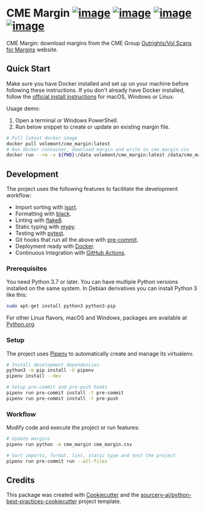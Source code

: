 # CME Margin [![image](https://img.shields.io/github/pipenv/locked/python-version/volemont/cme_margin)](https://github.com/volemont/cme_margin) [![image](https://img.shields.io/github/license/volemont/cme_margin)](https://github.com/volemont/cme_margin/blob/master/LICENSE) [![image](https://github.com/volemont/cme_margin/workflows/Test/badge.svg)](https://github.com/volemont/cme_margin/actions?query=workflow%3ATest) [![image](https://img.shields.io/docker/v/volemont/cme_margin)](https://hub.docker.com/r/volemont/cme_margin/tags)

CME Margin: download margins from the CME Group
[Outrights/Vol Scans for Margins](https://www.cmegroup.com/clearing/margins/outright-vol-scans.html)
website.

## Quick Start

Make sure you have Docker installed and set up on your machine before following
these instructions. If you don't already have Docker installed, follow the
[official install instructions](https://docs.docker.com/get-docker) for macOS,
Windows or Linux.

Usage demo:

1. Open a terminal or Windows PowerShell.
1. Run below snippet to create or update an existing margin file.

```sh
# Pull latest docker image
docker pull volemont/cme_margin:latest
# Run docker container, download margin and write to cme_margin.csv
docker run --rm -v ${PWD}:/data volemont/cme_margin:latest /data/cme_margin.csv
```

## Development

The project uses the following features to facilitate the development workflow:

- Import sorting with [isort](https://github.com/timothycrosley/isort).
- Formatting with [black](https://github.com/psf/black).
- Linting with [flake8](http://flake8.pycqa.org/en/latest).
- Static typing with [mypy](http://mypy-lang.org).
- Testing with [pytest](https://docs.pytest.org/en/latest).
- Git hooks that run all the above with [pre-commit](https://pre-commit.com).
- Deployment ready with [Docker](https://docker.com).
- Continuous Integration with [GitHub Actions](https://github.com/features/actions).

### Prerequisites

You need Python 3.7 or later. You can have multiple Python versions installed on
the same system. In Debian derivatives you can install Python 3 like this:

```sh
sudo apt-get install python3 python3-pip
```

For other Linux flavors, macOS and Windows, packages are available at
[Python.org](http://www.python.org/getit).

### Setup

The project uses [Pipenv](https://pipenv.pypa.io) to automatically create and
manage its virtualenv.

```sh
# Install development dependencies
python3 -m pip install -U pipenv
pipenv install --dev

# Setup pre-commit and pre-push hooks
pipenv run pre-commit install -t pre-commit
pipenv run pre-commit install -t pre-push
```

### Workflow

Modify code and execute the project or run features:

```sh
# Update margins
pipenv run python -m cme_margin cme_margin.csv

# Sort imports, format, lint, static type and test the project
pipenv run pre-commit run --all-files
```

## Credits

This package was created with
[Cookiecutter](https://github.com/cookiecutter/cookiecutter) and the
[sourcery-ai/python-best-practices-cookiecutter](https://github.com/sourcery-ai/python-best-practices-cookiecutter)
project template.
